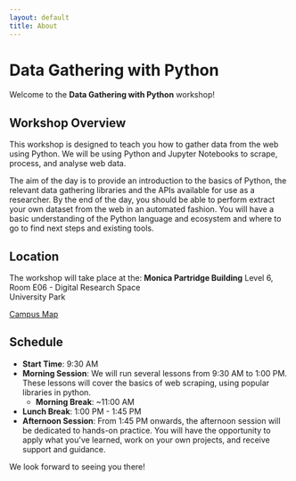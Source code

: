 ```yaml
---
layout: default
title: About
---
```


# Data Gathering with Python

Welcome to the **Data Gathering with Python** workshop!

## Workshop Overview
This workshop is designed to teach you how to gather data from the web using Python. We will be using Python and Jupyter Notebooks to scrape, process, and analyse web data.

The aim of the day is to provide an introduction to the basics of Python, the relevant data gathering libraries and the APIs available for use as a researcher. By the end of the day, you should be able to perform extract your own dataset from the web in an automated fashion. You will have a basic understanding of the Python language and ecosystem and where to go to find next steps and existing tools.

## Location

The workshop will take place at the:
**Monica Partridge Building**
Level 6, Room E06 - Digital Research Space  
University Park

[Campus Map](https://www.nottingham.ac.uk/sharedresources/documents/mapuniversitypark.pdf)

## Schedule
- **Start Time**: 9:30 AM
- **Morning Session**: We will run several lessons from 9:30 AM to 1:00 PM. These lessons will cover the basics of web scraping, using popular libraries in python.
  - **Morning Break**: ~11:00 AM
- **Lunch Break**: 1:00 PM - 1:45 PM
- **Afternoon Session**: From 1:45 PM onwards, the afternoon session will be dedicated to hands-on practice. You will have the opportunity to apply what you've learned, work on your own projects, and receive support and guidance.

We look forward to seeing you there!

